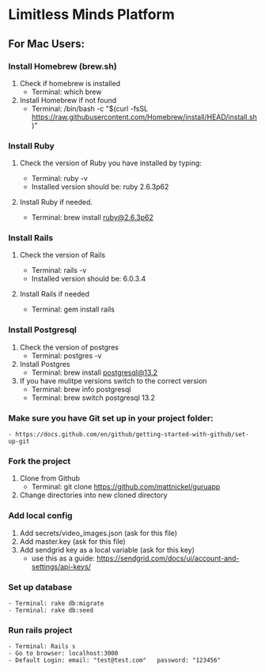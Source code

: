 # Limitless Minds Platform



## For Mac Users:
### Install Homebrew (brew.sh)
1. Check if homebrew is installed
   * Terminal: which brew
2. Install Homebrew if not found
    - Terminal: /bin/bash -c "$(curl -fsSL https://raw.githubusercontent.com/Homebrew/install/HEAD/install.sh)"

### Install Ruby
1. Check the version of Ruby you have installed by typing:
   - Terminal: ruby -v
   - Installed version should be: ruby 2.6.3p62

2. Install Ruby if needed.
   - Terminal: brew install ruby@2.6.3p62

### Install Rails
1. Check the version of Rails
    - Terminal: rails -v
    - Installed version should be: 6.0.3.4
  
2. Install Rails if needed
    - Terminal: gem install rails

### Install Postgresql
1. Check the version of postgres
    - Terminal: postgres -v
2. Install Postgres
    - Terminal: brew install postgresql@13.2
3. If you have mulitpe versions switch to the correct version
    - Terminal: brew info postgresql
    - Terminal: brew switch postgresql 13.2 

### Make sure you have Git set up in your project folder:
    - https://docs.github.com/en/github/getting-started-with-github/set-up-git

### Fork the project
1. Clone from Github
    - Terminal: git clone https://github.com/mattnickel/guruapp
2. Change directories into new cloned directory

### Add local config
1. Add secrets/video_images.json (ask for this file)
2. Add master.key (ask for this file)
3. Add sendgrid key as a local variable (ask for this key)
    - use this as a guide: https://sendgrid.com/docs/ui/account-and-settings/api-keys/

### Set up database
    - Terminal: rake db:migrate
    - Terminal: rake db:seed

### Run rails project
    - Terminal: Rails s
    - Go to browser: localhost:3000
    - Default Login: email: "test@test.com"   password: "123456"
